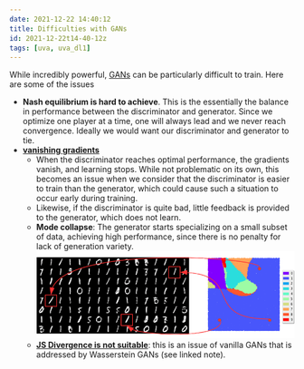 ```yaml
---
date: 2021-12-22 14:40:12
title: Difficulties with GANs
id: 2021-12-22t14-40-12z
tags: [uva, uva_dl1]
---
```


While incredibly powerful, [GANs](./2021-12-22t11-42-44z.md) can be particularly
difficult to train. Here are some of the issues

- **Nash equilibrium is hard to achieve**. This is the essentially the balance
  in performance between the discriminator and generator. Since we optimize one
  player at a time, one will always lead and we never reach convergence. Ideally
  we would want our discriminator and generator to tie.
- [**vanishing gradients**](./2021-04-23t16-08-52z.md)
  - When the discriminator reaches optimal performance, the gradients vanish,
    and learning stops. While not problematic on its own, this becomes an issue
    when we consider that the discriminator is easier to train than the
    generator, which could cause such a situation to occur early during
    training.
  - Likewise, if the discriminator is quite bad, little feedback is provided to
    the generator, which does not learn.
  - **Mode collapse**: The generator starts specializing on a small subset of
    data, achieving high performance, since there is no penalty for lack of
    generation variety. ![mode collapse](./images/mode-collapse.png)
  - [**JS Divergence is not suitable**](./2021-12-22t15-06-55z.md): this is an
    issue of vanilla GANs that is addressed by Wasserstein GANs (see linked
    note).
